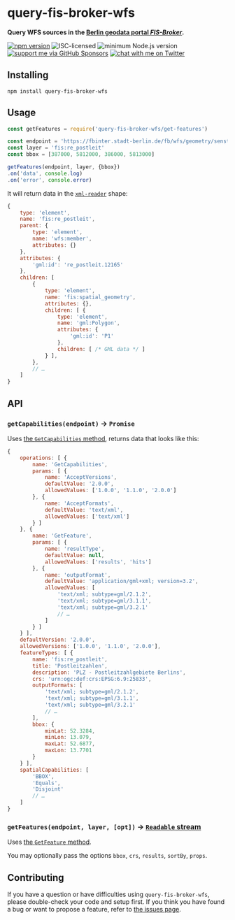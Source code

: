 # query-fis-broker-wfs

**Query WFS sources in the [Berlin geodata portal *FIS-Broker*](https://www.stadtentwicklung.berlin.de/geoinformation/fis-broker/).**

[![npm version](https://img.shields.io/npm/v/query-fis-broker-wfs.svg)](https://www.npmjs.com/package/query-fis-broker-wfs)
![ISC-licensed](https://img.shields.io/github/license/derhuerst/query-fis-broker-wfs.svg)
![minimum Node.js version](https://img.shields.io/node/v/query-fis-broker-wfs.svg)
[![support me via GitHub Sponsors](https://img.shields.io/badge/support%20me-donate-fa7664.svg)](https://github.com/sponsors/derhuerst)
[![chat with me on Twitter](https://img.shields.io/badge/chat%20with%20me-on%20Twitter-1da1f2.svg)](https://twitter.com/derhuerst)


## Installing

```shell
npm install query-fis-broker-wfs
```


## Usage

```js
const getFeatures = require('query-fis-broker-wfs/get-features')

const endpoint = 'https://fbinter.stadt-berlin.de/fb/wfs/geometry/senstadt/re_postleit'
const layer = 'fis:re_postleit'
const bbox = [387000, 5812000, 386000, 5813000]

getFeatures(endpoint, layer, {bbox})
.on('data', console.log)
.on('error', console.error)
```

It will return data in the [`xml-reader`](https://www.npmjs.com/package/xml-reader) shape:

```js
{
	type: 'element',
	name: 'fis:re_postleit',
	parent: {
		type: 'element',
		name: 'wfs:member',
		attributes: {}
	},
	attributes: {
		'gml:id': 're_postleit.12165'
	},
	children: [
		{
			type: 'element',
			name: 'fis:spatial_geometry',
			attributes: {},
			children: [ {
				type: 'element',
				name: 'gml:Polygon',
				attributes: {
					'gml:id': 'P1'
				},
				children: [ /* GML data */ ]
			} ],
		},
		// …
	]
}
```


## API

### `getCapabilities(endpoint)` -> `Promise`

Uses [the `GetCapabilities` method](http://docs.geoserver.org/stable/en/user/services/wfs/reference.html#getcapabilities), returns data that looks like this:

```js
{
	operations: [ {
		name: 'GetCapabilities',
		params: [ {
			name: 'AcceptVersions',
			defaultValue: '2.0.0',
			allowedValues: ['1.0.0', '1.1.0', '2.0.0']
		}, {
			name: 'AcceptFormats',
			defaultValue: 'text/xml',
			allowedValues: ['text/xml']
		} ]
	}, {
		name: 'GetFeature',
		params: [ {
			name: 'resultType',
			defaultValue: null,
			allowedValues: ['results', 'hits']
		}, {
			name: 'outputFormat',
			defaultValue: 'application/gml+xml; version=3.2',
			allowedValues: [
				'text/xml; subtype=gml/2.1.2',
				'text/xml; subtype=gml/3.1.1',
				'text/xml; subtype=gml/3.2.1'
				// …
			]
		} ]
	} ],
	defaultVersion: '2.0.0',
	allowedVersions: ['1.0.0', '1.1.0', '2.0.0'],
	featureTypes: [ {
		name: 'fis:re_postleit',
		title: 'Postleitzahlen',
		description: 'PLZ - Postleitzahlgebiete Berlins',
		crs: 'urn:ogc:def:crs:EPSG:6.9:25833',
		outputFormats: [
			'text/xml; subtype=gml/2.1.2',
			'text/xml; subtype=gml/3.1.1',
			'text/xml; subtype=gml/3.2.1'
			// …
		],
		bbox: {
			minLat: 52.3284,
			minLon: 13.079,
			maxLat: 52.6877,
			maxLon: 13.7701
		}
	} ],
	spatialCapabilities: [
		'BBOX',
		'Equals',
		'Disjoint'
		// …
	]
}
```

### `getFeatures(endpoint, layer, [opt])` -> [`Readable` stream](https://nodejs.org/api/stream.html#stream_readable_streams)

Uses [the `GetFeature` method](http://docs.geoserver.org/stable/en/user/services/wfs/reference.html#getfeature).

You may optionally pass the options `bbox`, `crs`, `results`, `sortBy`, `props`.


## Contributing

If you have a question or have difficulties using `query-fis-broker-wfs`, please double-check your code and setup first. If you think you have found a bug or want to propose a feature, refer to [the issues page](https://github.com/derhuerst/query-fis-broker-wfs/issues).
